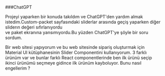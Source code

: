 ###ChatGPT 

Projeyi yaparken bir konuda takıldım ve ChatGPT'den yardım almak istedim.Custom-packet sayfasındaki sliderlar arasında geçiş yaparken diğer sliderın değeri sıfırlanıyordu\
ve paket ekranına yansımıyordu.Bu yüzden ChatGPT'ye şöyle bir soru sordum.

<p>Bir web sitesi yapıyorum ve bu web sitesinde sipariş oluşturmak için Material UI kütüphanesinin Slider Componentini kullanıyorum. 3 farklı ürünüm var ve bunlar farklı React componentlerinde ben ilk ürünü seçip ikinci ürünümü seçmeye gidince ilk ürünüm kayboluyor. Bunu nasıl engellerim ?</p>
